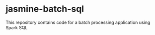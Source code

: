 # jasmine-batch-sql
This repository contains code for a batch processing application using Spark SQL
